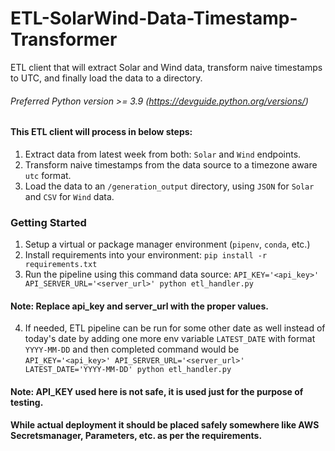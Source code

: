 # ETL-SolarWind-Data-Timestamp-Transformer
ETL client that will extract Solar and Wind data, transform naive timestamps to UTC, and finally load the data to a directory.

###### Preferred Python version >= 3.9 (https://devguide.python.org/versions/)

#### This ETL client will process in below steps:
1. Extract data from latest week from both: `Solar` and `Wind` endpoints.
2. Transform naive timestamps from the data source to a timezone aware `utc` format.
3. Load the data to an `/generation_output` directory, using `JSON` for `Solar` and `CSV` for `Wind` data.


### Getting Started

1. Setup a virtual or package manager environment (`pipenv`, `conda`, etc.)
2. Install requirements into your environment: `pip install -r requirements.txt`
3. Run the pipeline using this command data source: `API_KEY='<api_key>' API_SERVER_URL='<server_url>' python etl_handler.py`
#### Note: Replace api_key and server_url with the proper values.
4. If needed, ETL pipeline can be run for some other date as well instead of today's date by adding one
more env variable `LATEST_DATE` with format `YYYY-MM-DD` and then completed command would be
`API_KEY='<api_key>' API_SERVER_URL='<server_url>' LATEST_DATE='YYYY-MM-DD' python etl_handler.py`
#### Note: API_KEY used here is not safe, it is used just for the purpose of testing.
#### While actual deployment it should be placed safely somewhere like AWS Secretsmanager, Parameters, etc. as per the requirements.
